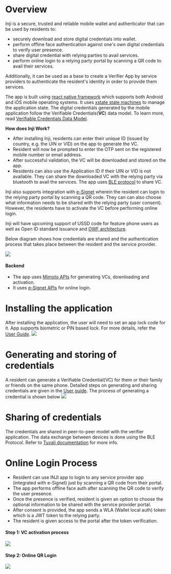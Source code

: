 # Overview

Inji is a secure, trusted and reliable mobile wallet and authenticator that can be used by residents to:
- securely download and store digital credentials into wallet.
- perform offline face authentication against one's own digital credentials to verify user presence.
- share digital credential with relying parties to avail services.
- perform online login to a relying party portal by scanning a QR code to avail their services.

Additionally, it can be used as a base to create a Verifier App by service providers to authenticate the resident's identity in order to provide them services.

The app is built using [react native framework](https://reactnative.dev/) which supports both Android and iOS mobile operating systems. It uses [xstate state machines](https://xstate.js.org/docs/) to manage the application state. The digital credentials generated by the mobile application follow the Verifiable Credentials(**VC**) data model. To learn more, read [Verifiable Credentials Data Model](https://www.w3.org/TR/vc-data-model/).

**How does Inji Work?**

* After installing Inji, residents can enter their unique ID (issued by country, e.g. the UIN or VID) on the app to generate the VC. 
* Resident will now be prompted to enter the OTP sent on the registered mobile number or email address. 
* After successful validation, the VC will be downloaded and stored on the app.
* Residents can also use the Application ID if their UIN or VID is not available. They can share the downloaded VC with the relying party via bluetooth to avail the services. The app uses [BLE protocol]() to share VC.

Inji also supports integration with [e-Signet](https://docs.esignet.io/) wherein the resident can login to the relying party portal by scanning a QR code. They can can also choose what information needs to be shared with the relying party (user consent). However, the residents have to activate the VC before performing online login.

Inji will have upcoming support of USSD code for feature phone users as well as Open ID standard issuance and [OWF architecture](https://github.com/openwallet-foundation).

Below diagram shows how credentials are shared and the authentication process that takes place between the resident and the service provider.

![](_images/inji-integration-page2.png)

#### Backend 
- The app uses [Mimoto APIs](https://mosip.stoplight.io/docs/mimoto) for generating VCs, downloading and activation.
- It uses [e-Signet APIs](https://mosip.stoplight.io/docs/identity-provider) for online login.


# Installing the application
After installing the application, the user will need to set an app lock code for it. App supports biometric or PIN based lock. For more details, refer the [User Guide](https://docs.mosip.io/1.2.0/modules/mobile-application/inji-mobile-app-beta).
![](_images/inji_first_launch.png)


# Generating and storing of credentials
A resident can generate a Verifiable Credential(VC) for them or their family or friends on the same phone.
Detailed steps on generating and sharing credentials are given in the [User guide](https://docs.mosip.io/1.2.0/modules/mobile-application/inji-mobile-app-beta).
The process of generating a credential is shown below
![](_images/generate_and_store_cred.png)


# Sharing of credentials
The credentials are shared in peer-to-peer model with the verifier application. The data exchange between devices is done using the BLE Protocol. Refer to [Tuvali documentation]() for more info.


# Online Login Process
* Resident can use INJI app to login to any service provider app (integrated with e-Signet) just by scanning a QR code from their portal. 
* The app performs offline face auth after scanning the QR code to verify the user presence. 
* Once the presence is verified, resident is given an option to choose the optional information to be shared with the service provider portal.
* After consent is provided, the app sends a WLA (Wallet local auth) token which is a JWT token to the relying party. 
* The resident is given access to the portal after the token verification.

#### Step 1: VC activation process
![](_images/vc_activation.png)


#### Step 2: Online QR Login
![](_images/online_qr_login.png)
